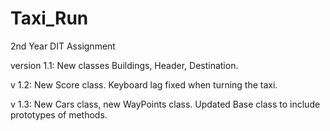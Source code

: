 Taxi_Run
========

2nd Year DIT Assignment

version 1.1: New classes Buildings, Header, Destination. 

v 1.2: New Score class. Keyboard lag fixed when turning the taxi.

v 1.3: New Cars class, new WayPoints class. Updated Base class to include prototypes of methods. 
